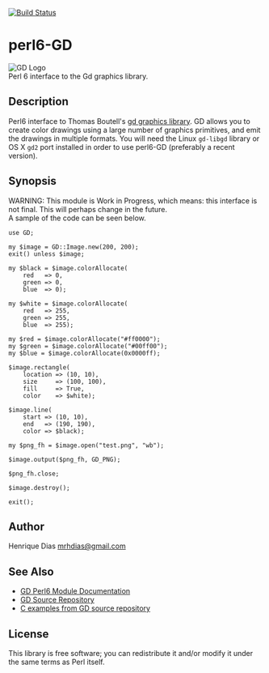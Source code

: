 [![Build Status](https://travis-ci.org/perl6-community-modules/perl6-GD.svg)](https://travis-ci.org/perl6-community-modules/perl6-GD)

perl6-GD
========

![GD Logo](logotype/logo_32x32.png)  
Perl 6 interface to the Gd graphics library.

Description
-----------
Perl6 interface to Thomas Boutell's [gd graphics library][2]. GD allows you to create color drawings using a large number of graphics primitives, and emit the drawings in multiple formats.
You will need the Linux `gd-libgd` library or OS X `gd2` port installed in order to use perl6-GD (preferably a recent version).

Synopsis
--------
WARNING: This module is Work in Progress, which means: this interface is not final. This will perhaps change in the future.  
A sample of the code can be seen below.

	use GD;

	my $image = GD::Image.new(200, 200);
	exit() unless $image;

	my $black = $image.colorAllocate(
		red   => 0,
		green => 0,
		blue  => 0);

	my $white = $image.colorAllocate(
		red   => 255,
		green => 255,
		blue  => 255);

	my $red = $image.colorAllocate("#ff0000");
	my $green = $image.colorAllocate("#00ff00");
	my $blue = $image.colorAllocate(0x0000ff);

	$image.rectangle(
		location => (10, 10),
		size     => (100, 100),
		fill     => True,
		color    => $white);

	$image.line(
		start => (10, 10),
		end   => (190, 190),
		color => $black);

	my $png_fh = $image.open("test.png", "wb");

	$image.output($png_fh, GD_PNG);

	$png_fh.close;

	$image.destroy();

	exit();

Author
------
Henrique Dias <mrhdias@gmail.com>

See Also
--------
* [GD Perl6 Module Documentation][1]  
* [GD Source Repository][2]
* [C examples from GD source repository][3]

License
-------

This library is free software; you can redistribute it and/or modify it under the same terms as Perl itself.

[1]: lib/GD.pod "GD Perl6 Module Documentation"
[2]: https://bitbucket.org/pierrejoye/gd-libgd "GD Source Repository"
[3]: https://bitbucket.org/pierrejoye/gd-libgd/src/2b8f5d19e0c9/examples "C examples from GD source repository"

